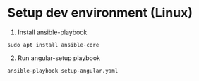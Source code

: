 # Setup dev environment (Linux)

1. Install ansible-playbook
```
sudo apt install ansible-core
```

2. Run angular-setup playbook
```
ansible-playbook setup-angular.yaml
```
